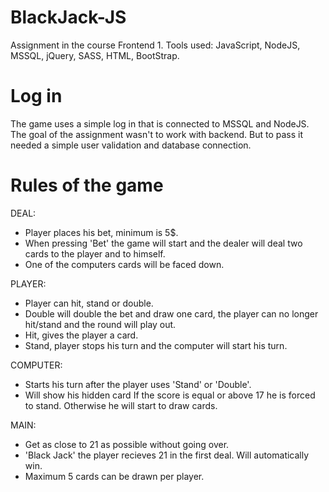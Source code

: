 # BlackJack-JS
Assignment in the course Frontend 1.
Tools used: JavaScript, NodeJS, MSSQL, jQuery, SASS, HTML, BootStrap.

# Log in
The game uses a simple log in that is connected to MSSQL and NodeJS. The goal of the assignment wasn't to work with backend.
But to pass it needed a simple user validation and database connection.

# Rules of the game
DEAL:
- Player places his bet, minimum is 5$.
- When pressing 'Bet' the game will start and the dealer will deal two cards to the player and to himself.
- One of the computers cards will be faced down.

PLAYER:
- Player can hit, stand or double.
- Double will double the bet and draw one card, the player can no longer hit/stand and the round will play out.
- Hit, gives the player a card.
- Stand, player stops his turn and the computer will start his turn.

COMPUTER:
- Starts his turn after the player uses 'Stand' or 'Double'.
- Will show his hidden card If the score is equal or above 17 he is forced to stand. Otherwise he will start to draw cards.

MAIN:
- Get as close to 21 as possible without going over.
- 'Black Jack' the player recieves 21 in the first deal. Will automatically win.
- Maximum 5 cards can be drawn per player.
